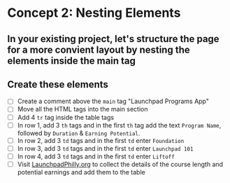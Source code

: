 # Concept 2: Nesting Elements 

In your existing project, let's structure the page for a more convient layout by nesting the elements inside the main tag
---

## Create these elements 
- [ ] Create a comment above the `main` tag "Launchpad Programs App"
- [ ] Move all the HTML tags into the main section
- [ ] Add 4 `tr` tag inside the table tags
- [ ] In row 1, add 3 `th` tags and in the first `th` tag add the text `Program Name`, followed by `Duration` & `Earning Potential`. 
- [ ] In row 2, add 3 `td` tags and in the first `td` enter `Foundation`
- [ ] In row 3, add 3 `td` tags and in the first `td` enter `Launchpad 101`
- [ ] In row 4, add 3 `td` tags and in the first `td` enter `Liftoff`
- [ ] Visit [LaunchpadPhilly.org](https://launchpadphilly.org/) to collect the details of the course length and potential earnings and add them to the table 
